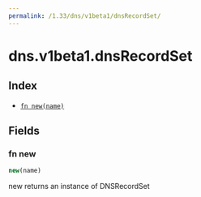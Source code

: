 ```yaml
---
permalink: /1.33/dns/v1beta1/dnsRecordSet/
---
```


# dns.v1beta1.dnsRecordSet



## Index

* [`fn new(name)`](#fn-new)

## Fields

### fn new

```ts
new(name)
```

new returns an instance of DNSRecordSet